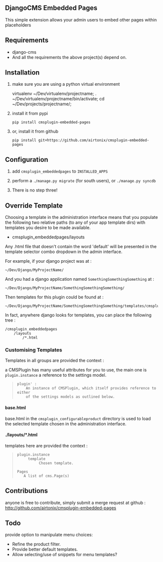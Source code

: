 ## DjangoCMS Embedded Pages

This simple extension allows your admin users to embed other pages within
placeholders

## Requirements

* django-cms
* And all the requirements the above project(s) depend on.


## Installation

1. make sure you are using a python virtual environment

     virtualenv ~/Dev/virtualenv/projectname;
     . ~/Dev/virtualenv/projectname/bin/activate;
     cd ~/Dev/projects/projectname/;

2. install it from pypi

    `pip install cmsplugin-embedded-pages`

3. or, install it from github

    `pip install git+https://github.com/airtonix/cmsplugin-embedded-pages`


## Configuration

1. add `cmsplugin_embeddedpages` to `INSTALLED_APPS`

2. perform a `./manage.py migrate` (for south users), or `./manage.py syncdb`

3. There is no step three!


## Override Template

Choosing a template in the administration interface means that you
populate the following two relative paths (to any of your app template dirs)
with templates you desire to be made available.

* cmsplugin_embeddedpages/layouts

Any .html file that doesn't contain the word 'default' will be presented in
the template selector combo dropdown in the admin interface.

For example, if your django project was at :

    ~/Dev/Django/MyProjectName/

And you had a django application named `SomethingSomethingSomething` at :

    ~/Dev/Django/MyProjectName/SomethingSomethingSomething/

Then templates for this plugin could be found at :

    ~/Dev/Django/MyProjectName/SomethingSomethingSomething/templates/cmsplugin_embeddedpages/layouts/*.html

In fact, anywhere django looks for templates, you can place the following tree :

    /cmsplugin_embeddedpages
        /layouts
            /*.html


### Customising Templates

Templates in all groups are provided the context :

a CMSPlugin has many useful attributes for you to use, the main one
is `plugin.instance` a reference to the settings model.

>     plugin' :
>         An instance of CMSPlugin, which itself provides reference to either
>         of the settings models as outlined below.

#### base.html

base.html in the `cmsplugin_configurableproduct` directory is used to load the
selected template chosen in the administration interface.


#### ./layouts/*.html

templates here are provided the context :

>     plugin.instance
>          template
>               Chosen template.
>
>     Pages
>        A list of cms.Page(s)




## Contributions

anyone is free to contribute, simply submit a merge request at
github : http://github.com/airtonix/cmsplugin-embedded-pages


## Todo

provide option to manipulate menu choices:

* Refine the product filter.
* Provide better default templates.
* Allow selecting/use of snippets for menu templates?
